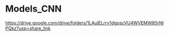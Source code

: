 # Models_CNN  
https://drive.google.com/drive/folders/1LAulELrry1dgpscVU4WVEMW85rNIPQkz?usp=share_link
